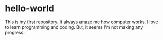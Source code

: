 # hello-world
This is my first repository.
It always amaze me how computer works. I love to learn programming and coding. But, it seems I'm not making any progress.
